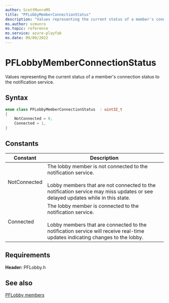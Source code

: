 ```yaml
---
author: ScottMunroMS
title: "PFLobbyMemberConnectionStatus"
description: "Values representing the current status of a member's connection status to the notification service."
ms.author: scmunro
ms.topic: reference
ms.service: azure-playfab
ms.date: 09/09/2022
---
```


# PFLobbyMemberConnectionStatus  

Values representing the current status of a member's connection status to the notification service.    

## Syntax  
  
```cpp
enum class PFLobbyMemberConnectionStatus  : uint32_t  
{  
    NotConnected = 0,  
    Connected = 1,  
}  
```  
  
## Constants  
  
| Constant | Description |
| --- | --- |
| NotConnected | The lobby member is not connected to the notification service.<br/><br/> Lobby members that are not connected to the notification service may miss updates or see delayed updates while in this state. |  
| Connected | The lobby member is connected to the notification service.<br/><br/> Lobby members that are connected to the notification service will receive real-time updates indicating changes to the lobby. |  
  
  
## Requirements  
  
**Header:** PFLobby.h
  
## See also  
[PFLobby members](../pflobby_members.md)  

  
  
